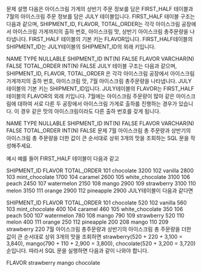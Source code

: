 문제 설명
다음은 아이스크림 가게의 상반기 주문 정보를 담은 FIRST_HALF 테이블과 7월의 아이스크림 주문 정보를 담은 JULY 테이블입니다. FIRST_HALF 테이블 구조는 다음과 같으며, SHIPMENT_ID, FLAVOR, TOTAL_ORDER는 각각 아이스크림 공장에서 아이스크림 가게까지의 출하 번호, 아이스크림 맛, 상반기 아이스크림 총주문량을 나타냅니다. FIRST_HALF 테이블의 기본 키는 FLAVOR입니다. FIRST_HALF테이블의 SHIPMENT_ID는 JULY테이블의 SHIPMENT_ID의 외래 키입니다.

NAME TYPE NULLABLE
SHIPMENT_ID INT(N) FALSE
FLAVOR VARCHAR(N) FALSE
TOTAL_ORDER INT(N) FALSE
JULY 테이블 구조는 다음과 같으며, SHIPMENT_ID, FLAVOR, TOTAL_ORDER 은 각각 아이스크림 공장에서 아이스크림 가게까지의 출하 번호, 아이스크림 맛, 7월 아이스크림 총주문량을 나타냅니다. JULY 테이블의 기본 키는 SHIPMENT_ID입니다. JULY테이블의 FLAVOR는 FIRST_HALF 테이블의 FLAVOR의 외래 키입니다. 7월에는 아이스크림 주문량이 많아 같은 아이스크림에 대하여 서로 다른 두 공장에서 아이스크림 가게로 출하를 진행하는 경우가 있습니다. 이 경우 같은 맛의 아이스크림이라도 다른 출하 번호를 갖게 됩니다.

NAME TYPE NULLABLE
SHIPMENT_ID INT(N) FALSE
FLAVOR VARCHAR(N) FALSE
TOTAL_ORDER INT(N) FALSE
문제
7월 아이스크림 총 주문량과 상반기의 아이스크림 총 주문량을 더한 값이 큰 순서대로 상위 3개의 맛을 조회하는 SQL 문을 작성해주세요.

예시
예를 들어 FIRST_HALF 테이블이 다음과 같고

SHIPMENT_ID FLAVOR TOTAL_ORDER
101 chocolate 3200
102 vanilla 2800
103 mint_chocolate 1700
104 caramel 2600
105 white_chocolate 3100
106 peach 2450
107 watermelon 2150
108 mango 2900
109 strawberry 3100
110 melon 3150
111 orange 2900
112 pineapple 2900
JULY테이블이 다음과 같다면

SHIPMENT_ID FLAVOR TOTAL_ORDER
101 chocolate 520
102 vanilla 560
103 mint_chocolate 400
104 caramel 460
105 white_chocolate 350
106 peach 500
107 watermelon 780
108 mango 790
109 strawberry 520
110 melon 400
111 orange 250
112 pineapple 200
208 mango 110
209 strawberry 220
7월 아이스크림 총주문량과 상반기의 아이스크림 총 주문량을 더한 값이 큰 순서대로 상위 3개의 맛을 조회하면 strawberry(520 + 220 + 3,100 = 3,840), mango(790 + 110 + 2,900 = 3,800), chocolate(520 + 3,200 = 3,720) 순입니다. 따라서 SQL 문을 실행하면 다음과 같이 나와야 합니다.

FLAVOR
strawberry
mango
chocolate
